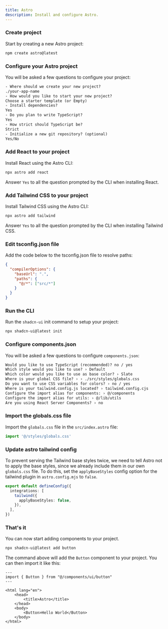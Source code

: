 ```yaml
---
title: Astro
description: Install and configure Astro.
---
```


<Steps>

### Create project

Start by creating a new Astro project:

```bash
npm create astro@latest
```

### Configure your Astro project

You will be asked a few questions to configure your project:

```txt showLineNumbers
- Where should we create your new project?
./your-app-name
- How would you like to start your new project?
Choose a starter template (or Empty)
- Install dependencies?
Yes
- Do you plan to write TypeScript?
Yes
- How strict should TypeScript be?
Strict
- Initialize a new git repository? (optional)
Yes/No
```

### Add React to your project

Install React using the Astro CLI:

```bash
npx astro add react
```

<Callout class="mt-4">

Answer `Yes` to all the question prompted by the CLI when installing React.

</Callout>

### Add Tailwind CSS to your project

Install Tailwind CSS using the Astro CLI:

```bash
npx astro add tailwind
```

<Callout class="mt-4">

Answer `Yes` to all the question prompted by the CLI when installing Tailwind CSS.

</Callout>

### Edit tsconfig.json file

Add the code below to the tsconfig.json file to resolve paths:

```json {2-7} showLineNumbers
{
  "compilerOptions": {
    "baseUrl": ".",
    "paths": {
      "@/*": ["src/*"]
    }
  }
}
```

### Run the CLI

Run the `shadcn-ui` init command to setup your project:

```bash
npx shadcn-ui@latest init
```

### Configure components.json

You will be asked a few questions to configure `components.json`:

```txt showLineNumbers
Would you like to use TypeScript (recommended)? no / yes
Which style would you like to use? › Default
Which color would you like to use as base color? › Slate
Where is your global CSS file? › › ./src/styles/globals.css
Do you want to use CSS variables for colors? › no / yes
Where is your tailwind.config.js located? › tailwind.config.cjs
Configure the import alias for components: › @/components
Configure the import alias for utils: › @/lib/utils
Are you using React Server Components? › no
```

### Import the globals.css file

Import the `globals.css` file in the `src/index.astro` file:

```ts {2} showLineNumbers
import '@/styles/globals.css'
```

### Update astro tailwind config

To prevent serving the Tailwind base styles twice, we need to tell Astro not to apply the base styles, since we already include them in our own `globals.css` file. To do this, set the `applyBaseStyles` config option for the tailwind plugin in `astro.config.mjs` to `false`.

```ts {3-5} showLineNumbers
export default defineConfig({
  integrations: [
    tailwind({
      applyBaseStyles: false,
    }),
  ],
})
```

### That's it

You can now start adding components to your project.

```bash
npx shadcn-ui@latest add button
```

The command above will add the `Button` component to your project. You can then import it like this:

```astro {2,10} showLineNumbers
---
import { Button } from "@/components/ui/button"
---

<html lang="en">
	<head>
		<title>Astro</title>
	</head>
	<body>
		<Button>Hello World</Button>
	</body>
</html>
```

</Steps>